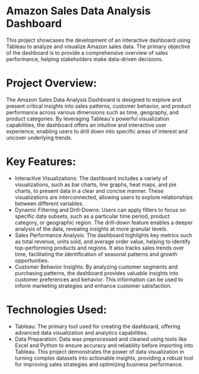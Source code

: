 # Amazon Sales Data Analysis Dashboard
This project showcases the development of an interactive dashboard using Tableau to analyze and visualize Amazon sales data. The primary objective of the dashboard is to provide a comprehensive overview of sales performance, helping stakeholders make data-driven decisions.

# Project Overview:
The Amazon Sales Data Analysis Dashboard is designed to explore and present critical insights into sales patterns, customer behavior, and product performance across various dimensions such as time, geography, and product categories. By leveraging Tableau's powerful visualization capabilities, the dashboard offers an intuitive and interactive user experience, enabling users to drill down into specific areas of interest and uncover underlying trends.

# Key Features:
* Interactive Visualizations: The dashboard includes a variety of visualizations, such as bar charts, line graphs, heat maps, and pie charts, to present data in a clear and concise manner. These visualizations are interconnected, allowing users to explore relationships between different variables.
* Dynamic Filtering and Drill-Downs: Users can apply filters to focus on specific data subsets, such as a particular time period, product category, or geographic region. The drill-down feature enables a deeper analysis of the data, revealing insights at more granular levels.
* Sales Performance Analysis: The dashboard highlights key metrics such as total revenue, units sold, and average order value, helping to identify top-performing products and regions. It also tracks sales trends over time, facilitating the identification of seasonal patterns and growth opportunities.
* Customer Behavior Insights: By analyzing customer segments and purchasing patterns, the dashboard provides valuable insights into customer preferences and behavior. This information can be used to inform marketing strategies and enhance customer satisfaction.
# Technologies Used:
* Tableau: The primary tool used for creating the dashboard, offering advanced data visualization and analytics capabilities.
* Data Preparation: Data was preprocessed and cleaned using tools like Excel and Python to ensure accuracy and reliability before importing into Tableau.
This project demonstrates the power of data visualization in turning complex datasets into actionable insights, providing a robust tool for improving sales strategies and optimizing business performance.
